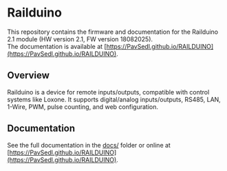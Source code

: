 # Railduino

This repository contains the firmware and documentation for the Railduino 2.1 module (HW version 2.1, FW version 18082025).  
The documentation is available at [https://PavSedl.github.io/RAILDUINO](https://PavSedl.github.io/RAILDUINO).

## Overview
Railduino is a device for remote inputs/outputs, compatible with control systems like Loxone. It supports digital/analog inputs/outputs, RS485, LAN, 1-Wire, PWM, pulse counting, and web configuration.

## Documentation
See the full documentation in the [docs/](docs/) folder or online at [https://PavSedl.github.io/RAILDUINO](https://PavSedl.github.io/RAILDUINO).
